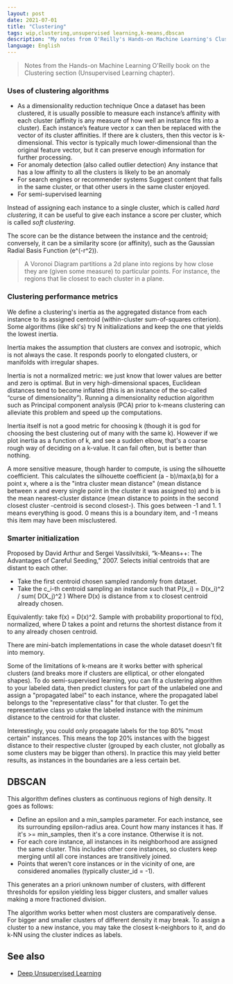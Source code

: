 ```yaml
---
layout: post
date: 2021-07-01
title: "Clustering"
tags: wip,clustering,unsupervised learning,k-means,dbscan
description: "My notes from O'Reilly's Hands-on Machine Learning's Clustering chapter, plus other sources (like Bishop)."
language: English
---
```

> Notes from the Hands-on Machine Learning O'Reilly book on the Clustering section (Unsupervised Learning chapter).

### Uses of clustering algorithms
- As a dimensionality reduction technique
Once a dataset has been clustered, it is usually possible to measure each instance’s
affinity with each cluster (affinity is any measure of how well an instance fits into
a cluster). Each instance’s feature vector x can then be replaced with the vector of
its cluster affinities. If there are k clusters, then this vector is k-dimensional. This
vector is typically much lower-dimensional than the original feature vector, but it
can preserve enough information for further processing.
- For anomaly detection (also called outlier detection)
Any instance that has a low affinity to all the clusters is likely to be an anomaly
- For search engines or recommender systems
Suggest content that falls in the same cluster, or that other users in the same cluster enjoyed.
- For semi-supervised learning

Instead of assigning each instance to a single cluster, which is called *hard clustering*, it can be useful to give each instance a score per cluster, which is called *soft clustering*. 

The score can be the distance between the instance and the centroid; conversely, it can be a similarity score (or affinity), such as the Gaussian Radial Basis Function (e^(-r^2)).

> A Voronoi Diagram partitions a 2d plane into regions by how close they are (given some measure) to particular points. For instance, the regions that lie closest to each cluster in a plane.

### Clustering performance metrics
We define a clustering's inertia as the aggregated distance from each instance to its assigned centroid (within-cluster sum-of-squares criterion). Some algorithms (like skl's) try N initializations and keep the one that yields the lowest inertia.

Inertia makes the assumption that clusters are convex and isotropic, which is not always the case. It responds poorly to elongated clusters, or manifolds with irregular shapes.

Inertia is not a normalized metric: we just know that lower values are better and zero is optimal. But in very high-dimensional spaces, Euclidean distances tend to become inflated (this is an instance of the so-called “curse of dimensionality”). Running a dimensionality reduction algorithm such as Principal component analysis (PCA) prior to k-means clustering can alleviate this problem and speed up the computations.

Inertia itself is not a good metric for choosing k (though it is god for choosing the best clustering out of many with the same k). 
However if we plot inertia as a function of k, and see a sudden elbow, that's a coarse rough way of deciding on a k-value. It can fail often, but is better than nothing.

A more sensitive measure, though harder to compute, is using the silhouette coefficient.
This calculates the silhouette coefficient (a - b)/max(a,b) for a point x, where a is the "intra cluster mean distance" (mean distance between x and every single point in the cluster it was assigned to) and b is the mean nearest-cluster distance (mean distance to points in the second closest cluster -centroid is second closest-). This goes between -1 and 1. 1 means everything is good. 0 means this is a boundary item, and -1 means this item may have been misclustered.

### Smarter initialization
Proposed by David Arthur and Sergei Vassilvitskii, “k-Means++: The Advantages of Careful Seeding,” 2007.
Selects initial centroids that are distant to each other.

- Take the first centroid chosen sampled randomly from dataset.
- Take the c\_i-th centroid sampling an instance such that P(x\_i) = D(x\_i)^2 / sum( D(X\_j)^2 )  Where D(x) is distance from x to closest centroid already chosen.

Equivalently: take f(x) = D(x)^2. Sample with probability proportional to f(x), normalized, where D takes a point and returns the shortest distance from it to any already chosen centroid.

There are mini-batch implementations in case the whole dataset doesn't fit into memory.

Some of the limitations of k-means are it works better with spherical clusters (and breaks more if clusters are elliptical, or other elongated shapes). To do semi-supervised learning, you can fit a clustering algorithm to your labeled data, then predict clusters for part of the unlabeled one and assign a "propagated label" to each instance, where the propagated label belongs to the "representative class" for that cluster. To get the representative class yo utake the labeled instance with the minimum distance to the centroid for that cluster.

Interestingly, you could only propagate labels for the top 80% "most certain" instances. This means the top 20% instances with the biggest distance to their respective cluster (grouped by each cluster, not globally as some clusters may be bigger than others). In practice this may yield better results, as instances in the boundaries are a less certain bet.

## DBSCAN
This algorithm defines clusters as continuous regions of high density. 
It goes as follows:
- Define an epsilon and a min\_samples parameter. For each instance, see its surrounding epsilon-radius area. Count how many instances it has. If it's >= min\_samples, then it's a core instance. Otherwise it is not.
- For each core instance, all instances in its neighborhood are assigned the same cluster. This includes other core instances, so clusters keep merging until all core instances are transitively joined.
- Points that weren't core instances or in the vicinity of one, are considered anomalies (typically cluster\_id = -1).

This generates an a priori unknown number of clusters, with different thresholds for epsilon yielding less bigger clusters, and smaller values making a more fractioned division.

The algorithm works better when most clusters are comparatively dense. For bigger and smaller clusters of different density it may break.
To assign a cluster to a new instance, you may take the closest k-neighbors to it, and do k-NN using the cluster indices as labels.

## See also

- [Deep Unsupervised Learning](/wiki/unsupervised-learning-berkeley)